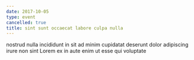 ```yaml
---
date: 2017-10-05
type: event
cancelled: true
title: sint sunt occaecat labore culpa nulla
---
```

nostrud nulla incididunt in sit ad minim cupidatat deserunt dolor adipiscing irure non sint Lorem ex in aute enim ut esse qui voluptate